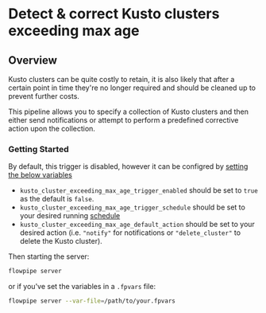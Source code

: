 # Detect & correct Kusto clusters exceeding max age

## Overview

Kusto clusters can be quite costly to retain, it is also likely that after a certain point in time they're no longer required and should be cleaned up to prevent further costs.

This pipeline allows you to specify a collection of Kusto clusters and then either send notifications or attempt to perform a predefined corrective action upon the collection.

### Getting Started

By default, this trigger is disabled, however it can be configred by [setting the below variables](https://flowpipe.io/docs/build/mod-variables#passing-input-variables)
- `kusto_cluster_exceeding_max_age_trigger_enabled` should be set to `true` as the default is `false`.
- `kusto_cluster_exceeding_max_age_trigger_schedule` should be set to your desired running [schedule](https://flowpipe.io/docs/flowpipe-hcl/trigger/schedule#more-examples)
- `kusto_cluster_exceeding_max_age_default_action` should be set to your desired action (i.e. `"notify"` for notifications or `"delete_cluster"` to delete the Kusto cluster).

Then starting the server:
```sh
flowpipe server
```

or if you've set the variables in a `.fpvars` file:
```sh
flowpipe server --var-file=/path/to/your.fpvars
```
